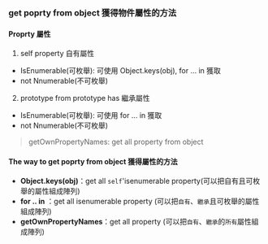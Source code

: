 
### get poprty from object 獲得物件屬性的方法

#### Proprty 屬性

1. self property 自有屬性
  -  IsEnumerable(可枚舉): 可使用 Object.keys(obj), for ... in 獲取
  -  not Nnumerable(不可枚舉)


2. prototype from prototype has 繼承屬性
  - IsEnumerable(可枚舉):  可使用 for ... in 獲取
  - not Nnumerable(不可枚舉)

> getOwnPropertyNames: get all property from object 
  

#### The way to get poprty from object 獲得屬性的方法

- **Object.keys(obj)**：get all `self`'isenumerable property(可以把自有且可枚舉的屬性組成陣列)
- **for .. in** ：get all isenumerable property (可以把`自有`、`繼承`且可枚舉的屬性組成陣列)
- **getOwnPropertyNames**：get all property (可以把`自有`、`繼承`的`所有`屬性組成陣列)